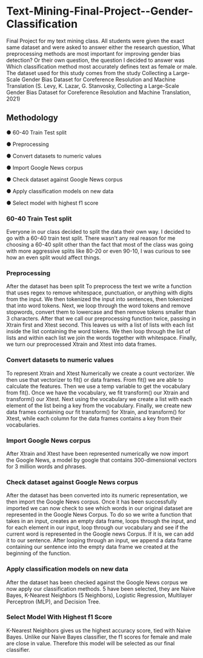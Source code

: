 # Text-Mining-Final-Project--Gender-Classification
Final Project for my text mining class. All students were given the exact same dataset and were asked to answer either the research question, What preprocessing methods are most important for improving gender bias detection? Or their own question, the question I decided to answer was Which classification method most accurately defines text as female or male. The dataset used for this study comes from the study Collecting a Large-Scale Gender Bias Dataset for Coreference Resolution and Machine Translation (S. Levy, K. Lazar, G. Stanvosky, Collecting a Large-Scale Gender Bias
Dataset for Coreference Resolution and Machine Translation, 2021)

## Methodology
● 60-40 Train Test split

● Preprocessing

● Convert datasets to numeric values

● Import Google News corpus

● Check dataset against Google News corpus

● Apply classification models on new data

● Select model with highest f1 score

### 60-40 Train Test split
Everyone in our class decided to split the data their own way. I decided to go with a 60-40 train test split. There wasn't any real reason for me choosing a 60-40 split other than the fact that most of the class was going with more aggressive splits like 80-20 or even 90-10, I was curious to see how an even split would affect things.

### Preprocessing
After the dataset has been split To preprocess the text we write a function that uses regex to remove whitespace, punctuation, or anything with digits from the input. We then tokenized the input into sentences, then tokenized that into word tokens. Next, we loop through the word tokens and remove stopwords, convert them to lowercase and then remove tokens smaller than 3 characters. After that we call our preprocessing function twice, passing in Xtrain first and Xtest second. This leaves us with a list of lists with each list inside the list containing the word tokens. We then loop through the list of lists and within each list we join the words together with whitespace. Finally, we turn our preprocessed Xtrain and Xtest into data frames.

### Convert datasets to numeric values
To represent Xtrain and Xtest Numerically we create a count vectorizer. We then use that vectorizer to fit() or data frames. From fit() we are able to calculate the features. Then we use a temp variable to get the vocabulary from fit(). Once we have the vocabulary, we fit transform() our Xtrain and transform() our Xtest. Next using the vocabulary we create a list with each element of the list being a key from the vocabulary. Finally, we create new data frames containing our fit transform() for Xtrain, and transform() for Xtest, while each column for the data frames contains a key from their vocabularies.

### Import Google News corpus
After Xtrain and Xtest have been represented numerically we now import the Google News, a model by google that contains 300-dimensional vectors for 3 million words and phrases.

### Check dataset against Google News corpus
After the dataset has been converted into its numeric representation, we then import the Google News corpus. Once it has been successfully imported we can now check to see which words in our original dataset are represented in the Google News Corpus. To do so we write a function that takes in an input, creates an empty data frame, loops through the input, and for each element in our input, loop through our vocabulary and see if the current word is represented in the Google news Corpus. If it is, we can add it to our sentence. After looping through an input, we append a data frame containing our sentence into the empty data frame we created at the beginning of the function.

### Apply classification models on new data
After the dataset has been checked against the Google News corpus we now apply our classification methods. 5 have been selected, they are Naive Bayes, K-Nearest Neighbors (5 Neighbors), Logistic Regression, Multilayer Perceptron (MLP), and Decision Tree.

### Select Model With Highest f1 Score
K-Nearest Neighbors gives us the highest accuracy score, tied with Naive Bayes. Unlike our Naive Bayes classifier, the f1 scores for female and male are close in value. Therefore this model will be selected as our final classifier.


